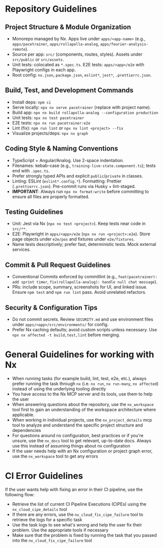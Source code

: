 # Repository Guidelines

## Project Structure & Module Organization

- Monorepo managed by Nx. Apps live under `apps/<app-name>` (e.g., `apps/pacetrainer`, `apps/rollapolla-analog`, `apps/fourier-analysis-remote`).
- Source per app: `src/` (components, routes, styles). Assets under `src/public` or `src/assets`.
- Unit tests: colocated as `*.spec.ts`. E2E tests: `apps/<app>/e2e` with Playwright configs in each app.
- Root config: `nx.json`, `package.json`, `eslint*`, `jest*`, `.prettierrc.json`.

## Build, Test, and Development Commands

- Install deps: `npm ci`
- Serve locally: `npx nx serve pacetrainer` (replace with project name).
- Build app: `npx nx build rollapolla-analog --configuration production`
- Unit tests: `npx nx test pacetrainer`
- E2E tests: `npx nx run pacetrainer:e2e`
- Lint (fix): `npm run lint` or `npx nx lint <project> --fix`
- Visualize projects/deps: `npx nx graph`

## Coding Style & Naming Conventions

- TypeScript + Angular/Analog. Use 2-space indentation.
- Filenames: kebab-case (e.g., `training-live-state.component.ts`); tests end with `.spec.ts`.
- Prefer strongly typed APIs and explicit `public`/`private` in classes.
- Linting: ESLint (`eslint*.config.*`). Formatting: Prettier (`.prettierrc.json`). Pre-commit runs via Husky + lint-staged.
- **IMPORTANT**: Always run `npx nx format:write` before committing to ensure all files are properly formatted.

## Testing Guidelines

- Unit: Jest via Nx (`npx nx test <project>`). Keep tests near code in `src/**`.
- E2E: Playwright in `apps/<app>/e2e` (`npx nx run <project>:e2e`). Store page objects under `e2e/pos` and fixtures under `e2e/fixtures`.
- Name tests descriptively; prefer fast, deterministic tests. Mock external services.

## Commit & Pull Request Guidelines

- Conventional Commits enforced by commitlint (e.g., `feat(pacetrainer): add sprint timer`, `fix(rollapolla-analog): handle null chat message`).
- PRs: include scope, summary, screenshots for UI, and linked issue. Ensure `npm test` and `npm run lint` pass. Avoid unrelated refactors.

## Security & Configuration Tips

- Do not commit secrets. Review `SECURITY.md` and use environment files under `apps/<app>/src/environments/` for config.
- Prefer Nx caching defaults; avoid custom scripts unless necessary. Use `npx nx affected -t build,test,lint` before merging.

<!-- nx configuration start-->
<!-- Leave the start & end comments to automatically receive updates. -->

# General Guidelines for working with Nx

- When running tasks (for example build, lint, test, e2e, etc.), always prefer running the task through `nx` (i.e. `nx run`, `nx run-many`, `nx affected`) instead of using the underlying tooling directly
- You have access to the Nx MCP server and its tools, use them to help the user
- When answering questions about the repository, use the `nx_workspace` tool first to gain an understanding of the workspace architecture where applicable.
- When working in individual projects, use the `nx_project_details` mcp tool to analyze and understand the specific project structure and dependencies
- For questions around nx configuration, best practices or if you're unsure, use the `nx_docs` tool to get relevant, up-to-date docs. Always use this instead of assuming things about nx configuration
- If the user needs help with an Nx configuration or project graph error, use the `nx_workspace` tool to get any errors

# CI Error Guidelines

If the user wants help with fixing an error in their CI pipeline, use the following flow:

- Retrieve the list of current CI Pipeline Executions (CIPEs) using the `nx_cloud_cipe_details` tool
- If there are any errors, use the `nx_cloud_fix_cipe_failure` tool to retrieve the logs for a specific task
- Use the task logs to see what's wrong and help the user fix their problem. Use the appropriate tools if necessary
- Make sure that the problem is fixed by running the task that you passed into the `nx_cloud_fix_cipe_failure` tool

<!-- nx configuration end-->
